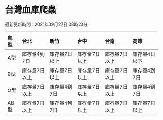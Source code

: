 # 台灣血庫爬蟲

最新更新時間：2021年09月27日 08時20分

| 血型   | 台北      | 新竹      | 台中      | 台南      | 高雄      |
|:-----|:--------|:--------|:--------|:--------|:--------|
| A型   | 庫存量4到7日 | 庫存量7日以上 | 庫存量7日以上 | 庫存量7日以上 | 庫存量4日以下 |
| B型   | 庫存量7日以上 | 庫存量7日以上 | 庫存量7日以上 | 庫存量7日以上 | 庫存量4到7日 |
| O型   | 庫存量7日以上 | 庫存量4到7日 | 庫存量7日以上 | 庫存量7日以上 | 庫存量4到7日 |
| AB型  | 庫存量7日以上 | 庫存量4到7日 | 庫存量7日以上 | 庫存量7日以上 | 庫存量7日以上 |